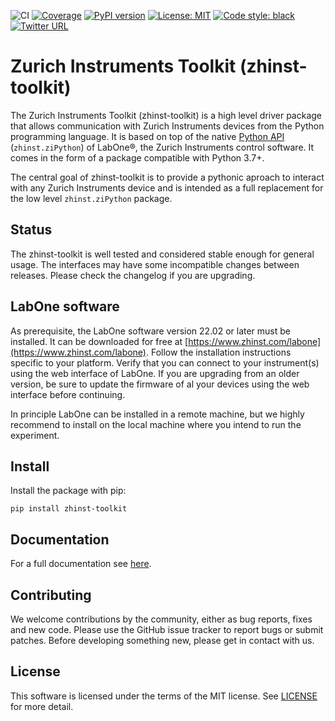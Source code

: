 ![CI](https://github.com/zhinst/zhinst-toolkit/workflows/CI/badge.svg?branch=main)
[![Coverage](https://codecov.io/gh/zhinst/zhinst-toolkit/branch/main/graph/badge.svg?token=VUDDFQE20M)](https://codecov.io/gh/zhinst/zhinst-toolkit)
[![PyPI version](https://badge.fury.io/py/zhinst-toolkit.svg)](https://badge.fury.io/py/zhinst-toolkit)
[![License: MIT](https://img.shields.io/badge/License-MIT-yellow.svg)](https://opensource.org/licenses/MIT)
[![Code style: black](https://img.shields.io/badge/code%20style-black-000000.svg)](https://github.com/ambv/black)
[![Twitter URL](https://img.shields.io/twitter/url/https/twitter.com/fold_left.svg?style=social&label=Follow%20%40zhinst)](https://twitter.com/zhinst)


# Zurich Instruments Toolkit (zhinst-toolkit)
The Zurich Instruments Toolkit (zhinst-toolkit) is a high level driver package
that allows communication with Zurich Instruments devices from the Python
programming language. It is based on top of the native
[Python API](https://pypi.org/project/zhinst/) (``zhinst.ziPython``) of LabOne®,
the Zurich Instruments control software. It comes in the form of a package
compatible with Python 3.7+.

The central goal of zhinst-toolkit is to provide a pythonic aproach to interact
with any Zurich Instruments device and is intended as a full replacement for the
low level ``zhinst.ziPython`` package.

## Status
The zhinst-toolkit is well tested and considered stable enough for general usage.
The interfaces may have some incompatible changes between releases.
Please check the changelog if you are upgrading.
## LabOne software
As prerequisite, the LabOne software version 22.02 or later must be installed.
It can be downloaded for free at
[https://www.zhinst.com/labone](https://www.zhinst.com/labone). Follow the
installation instructions specific to your platform. Verify that you can
connect to your instrument(s) using the web interface of LabOne. If you are
upgrading from an older version, be sure to update the firmware of al your
devices using the web interface before continuing.

In principle LabOne can be installed in a remote machine, but we highly
recommend to install on the local machine where you intend to run the experiment.

## Install

Install the package with pip:

```
pip install zhinst-toolkit
```

## Documentation
For a full documentation see [here](https://docs.zhinst.com/zhinst-toolkit/en/latest).

## Contributing
We welcome contributions by the community, either as bug reports, fixes and new
code. Please use the GitHub issue tracker to report bugs or submit patches.
Before developing something new, please get in contact with us.

## License
This software is licensed under the terms of the MIT license.
See [LICENSE](LICENSE) for more detail.
